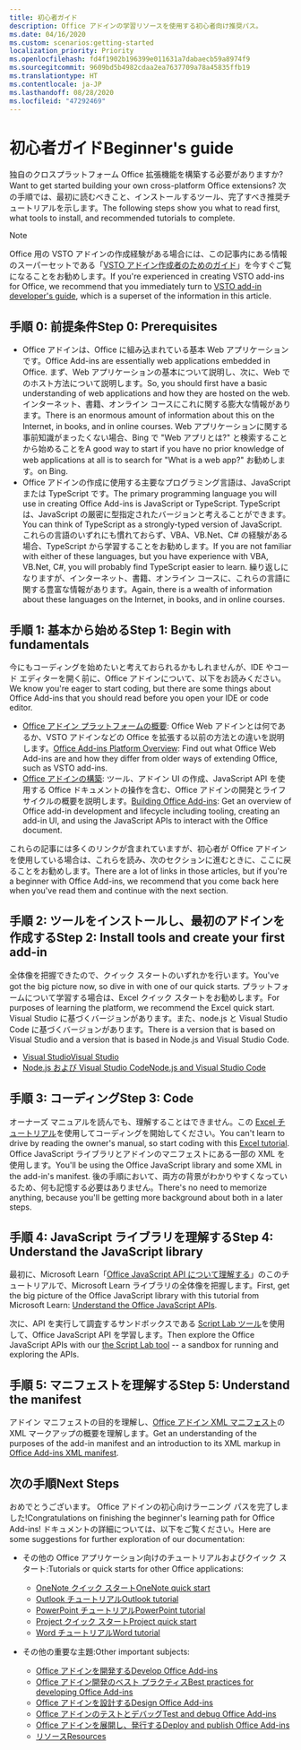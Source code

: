 ```yaml
---
title: 初心者ガイド
description: Office アドインの学習リソースを使用する初心者向け推奨パス。
ms.date: 04/16/2020
ms.custom: scenarios:getting-started
localization_priority: Priority
ms.openlocfilehash: fd4f1902b196399e011631a7dabaecb59a8974f9
ms.sourcegitcommit: 9609bd5b4982cdaa2ea7637709a78a45835ffb19
ms.translationtype: HT
ms.contentlocale: ja-JP
ms.lasthandoff: 08/28/2020
ms.locfileid: "47292469"
---
```

# <a name="beginners-guide"></a><span data-ttu-id="b30cf-103">初心者ガイド</span><span class="sxs-lookup"><span data-stu-id="b30cf-103">Beginner's guide</span></span>

<span data-ttu-id="b30cf-104">独自のクロスプラットフォーム Office 拡張機能を構築する必要がありますか?</span><span class="sxs-lookup"><span data-stu-id="b30cf-104">Want to get started building your own cross-platform Office extensions?</span></span> <span data-ttu-id="b30cf-105">次の手順では、最初に読むべきこと、インストールするツール、完了すべき推奨チュートリアルを示します。</span><span class="sxs-lookup"><span data-stu-id="b30cf-105">The following steps show you what to read first, what tools to install, and recommended tutorials to complete.</span></span>

> [!NOTE]
> <span data-ttu-id="b30cf-106">Office 用の VSTO アドインの作成経験がある場合には、この記事内にある情報のスーパーセットである「[VSTO アドイン作成者のためのガイド](learning-path-transition.md)」を今すぐご覧になることをお勧めします。</span><span class="sxs-lookup"><span data-stu-id="b30cf-106">If you're experienced in creating VSTO add-ins for Office, we recommend that you immediately turn to [VSTO add-in developer's guide](learning-path-transition.md), which is a superset of the information in this article.</span></span>

## <a name="step-0-prerequisites"></a><span data-ttu-id="b30cf-107">手順 0: 前提条件</span><span class="sxs-lookup"><span data-stu-id="b30cf-107">Step 0: Prerequisites</span></span>

- <span data-ttu-id="b30cf-108">Office アドインは、Office に組み込まれている基本 Web アプリケーションです。</span><span class="sxs-lookup"><span data-stu-id="b30cf-108">Office Add-ins are essentially web applications embedded in Office.</span></span> <span data-ttu-id="b30cf-109">まず、Web アプリケーションの基本について説明し、次に、Web でのホスト方法について説明します。</span><span class="sxs-lookup"><span data-stu-id="b30cf-109">So, you should first have a basic understanding of web applications and how they are hosted on the web.</span></span> <span data-ttu-id="b30cf-110">インターネット、書籍、オンライン コースにこれに関する膨大な情報があります。</span><span class="sxs-lookup"><span data-stu-id="b30cf-110">There is an enormous amount of information about this on the Internet, in books, and in online courses.</span></span> <span data-ttu-id="b30cf-111">Web アプリケーションに関する事前知識がまったくない場合、Bing で "Web アプリとは?" と検索することから始めることを</span><span class="sxs-lookup"><span data-stu-id="b30cf-111">A good way to start if you have no prior knowledge of web applications at all is to search for "What is a web app?"</span></span> <span data-ttu-id="b30cf-112">お勧めします。</span><span class="sxs-lookup"><span data-stu-id="b30cf-112">on Bing.</span></span>
- <span data-ttu-id="b30cf-113">Office アドインの作成に使用する主要なプログラミング言語は、JavaScript または TypeScript です。</span><span class="sxs-lookup"><span data-stu-id="b30cf-113">The primary programming language you will use in creating Office Add-ins is JavaScript or TypeScript.</span></span> <span data-ttu-id="b30cf-114">TypeScript は、JavaScript の厳密に型指定されたバージョンと考えることができます。</span><span class="sxs-lookup"><span data-stu-id="b30cf-114">You can think of TypeScript as a strongly-typed version of JavaScript.</span></span> <span data-ttu-id="b30cf-115">これらの言語のいずれにも慣れておらず、VBA、VB.Net、C# の経験がある場合、TypeScript から学習することをお勧めします。</span><span class="sxs-lookup"><span data-stu-id="b30cf-115">If you are not familiar with either of these languages, but you have experience with VBA, VB.Net, C#, you will probably find TypeScript easier to learn.</span></span> <span data-ttu-id="b30cf-116">繰り返しになりますが、インターネット、書籍、オンライン コースに、これらの言語に関する豊富な情報があります。</span><span class="sxs-lookup"><span data-stu-id="b30cf-116">Again, there is a wealth of information about these languages on the Internet, in books, and in online courses.</span></span>

## <a name="step-1-begin-with-fundamentals"></a><span data-ttu-id="b30cf-117">手順 1: 基本から始める</span><span class="sxs-lookup"><span data-stu-id="b30cf-117">Step 1: Begin with fundamentals</span></span>

<span data-ttu-id="b30cf-118">今にもコーディングを始めたいと考えておられるかもしれませんが、IDE やコード エディターを開く前に、Office アドインについて、以下をお読みください。</span><span class="sxs-lookup"><span data-stu-id="b30cf-118">We know you're eager to start coding, but there are some things about Office Add-ins that you should read before you open your IDE or code editor.</span></span>

- <span data-ttu-id="b30cf-119">[Office アドイン プラットフォームの概要](office-add-ins.md): Office Web アドインとは何であるか、VSTO アドインなどの Office を拡張する以前の方法との違いを説明します。</span><span class="sxs-lookup"><span data-stu-id="b30cf-119">[Office Add-ins Platform Overview](office-add-ins.md): Find out what Office Web Add-ins are and how they differ from older ways of extending Office, such as VSTO add-ins.</span></span>
- <span data-ttu-id="b30cf-120">[Office アドインの構築](office-add-ins-fundamentals.md): ツール、アドイン UI の作成、JavaScript API を使用する Office ドキュメントの操作を含む、Office アドインの開発とライフサイクルの概要を説明します。</span><span class="sxs-lookup"><span data-stu-id="b30cf-120">[Building Office Add-ins](office-add-ins-fundamentals.md): Get an overview of Office add-in development and lifecycle including tooling, creating an add-in UI, and using the JavaScript APIs to interact with the Office document.</span></span>

<span data-ttu-id="b30cf-121">これらの記事には多くのリンクが含まれていますが、初心者が Office アドインを使用している場合は、これらを読み、次のセクションに進むときに、ここに戻ることをお勧めします。</span><span class="sxs-lookup"><span data-stu-id="b30cf-121">There are a lot of links in those articles, but if you're a beginner with Office Add-ins, we recommend that you come back here when you've read them and continue with the next section.</span></span>

## <a name="step-2-install-tools-and-create-your-first-add-in"></a><span data-ttu-id="b30cf-122">手順 2: ツールをインストールし、最初のアドインを作成する</span><span class="sxs-lookup"><span data-stu-id="b30cf-122">Step 2: Install tools and create your first add-in</span></span>

<span data-ttu-id="b30cf-123">全体像を把握できたので、クイック スタートのいずれかを行います。</span><span class="sxs-lookup"><span data-stu-id="b30cf-123">You've got the big picture now, so dive in with one of our quick starts.</span></span> <span data-ttu-id="b30cf-124">プラットフォームについて学習する場合は、Excel クイック スタートをお勧めします。</span><span class="sxs-lookup"><span data-stu-id="b30cf-124">For purposes of learning the platform, we recommend the Excel quick start.</span></span> <span data-ttu-id="b30cf-125">Visual Studio に基づくバージョンがあります。また、node.js と Visual Studio Code に基づくバージョンがあります。</span><span class="sxs-lookup"><span data-stu-id="b30cf-125">There is a version that is based on Visual Studio and a version that is based in Node.js and Visual Studio Code.</span></span>

- [<span data-ttu-id="b30cf-126">Visual Studio</span><span class="sxs-lookup"><span data-stu-id="b30cf-126">Visual Studio</span></span>](../quickstarts/excel-quickstart-jquery.md?tabs=visualstudio)
- [<span data-ttu-id="b30cf-127">Node.js および Visual Studio Code</span><span class="sxs-lookup"><span data-stu-id="b30cf-127">Node.js and Visual Studio Code</span></span>](../quickstarts/excel-quickstart-jquery.md?tabs=yeomangenerator)

## <a name="step-3-code"></a><span data-ttu-id="b30cf-128">手順 3: コーディング</span><span class="sxs-lookup"><span data-stu-id="b30cf-128">Step 3: Code</span></span>

<span data-ttu-id="b30cf-129">オーナーズ マニュアルを読んでも、理解することはできません。この [ Excel チュートリアル](../tutorials/excel-tutorial.md)を使用してコーディングを開始してください。</span><span class="sxs-lookup"><span data-stu-id="b30cf-129">You can't learn to drive by reading the owner's manual, so start coding with this [Excel tutorial](../tutorials/excel-tutorial.md).</span></span> <span data-ttu-id="b30cf-130">Office JavaScript ライブラリとアドインのマニフェストにある一部の XML を使用します。</span><span class="sxs-lookup"><span data-stu-id="b30cf-130">You'll be using the Office JavaScript library and some XML in the add-in's manifest.</span></span> <span data-ttu-id="b30cf-131">後の手順において、両方の背景がわかりやすくなっているため、何も記憶する必要はありません。</span><span class="sxs-lookup"><span data-stu-id="b30cf-131">There's no need to memorize anything, because you'll be getting more background about both in a later steps.</span></span>

## <a name="step-4-understand-the-javascript-library"></a><span data-ttu-id="b30cf-132">手順 4: JavaScript ライブラリを理解する</span><span class="sxs-lookup"><span data-stu-id="b30cf-132">Step 4: Understand the JavaScript library</span></span>

<span data-ttu-id="b30cf-133">最初に、Microsoft Learn「[Office JavaScript API について理解する](https://docs.microsoft.com/learn/modules/understand-office-javascript-apis/index)」のこのチュートリアルで、Microsoft Learn ライブラリの全体像を把握します。</span><span class="sxs-lookup"><span data-stu-id="b30cf-133">First, get the big picture of the Office JavaScript library with this tutorial from Microsoft Learn: [Understand the Office JavaScript APIs](https://docs.microsoft.com/learn/modules/understand-office-javascript-apis/index).</span></span>

<span data-ttu-id="b30cf-134">次に、API を実行して調査するサンドボックスである [Script Lab ツール](explore-with-script-lab.md)を使用して、Office JavaScript API を学習します。</span><span class="sxs-lookup"><span data-stu-id="b30cf-134">Then explore the Office JavaScript APIs with our [the Script Lab tool](explore-with-script-lab.md) -- a sandbox for running and exploring the APIs.</span></span>

## <a name="step-5-understand-the-manifest"></a><span data-ttu-id="b30cf-135">手順 5: マニフェストを理解する</span><span class="sxs-lookup"><span data-stu-id="b30cf-135">Step 5: Understand the manifest</span></span>

<span data-ttu-id="b30cf-136">アドイン マニフェストの目的を理解し、[Office アドイン XML マニフェスト](../develop/add-in-manifests.md)の XML マークアップの概要を理解します。</span><span class="sxs-lookup"><span data-stu-id="b30cf-136">Get an understanding of the purposes of the add-in manifest and an introduction to its XML markup in [Office Add-ins XML manifest](../develop/add-in-manifests.md).</span></span>

## <a name="next-steps"></a><span data-ttu-id="b30cf-137">次の手順</span><span class="sxs-lookup"><span data-stu-id="b30cf-137">Next Steps</span></span>

<span data-ttu-id="b30cf-138">おめでとうございます。 Office アドインの初心向けラーニング パスを完了しました!</span><span class="sxs-lookup"><span data-stu-id="b30cf-138">Congratulations on finishing the beginner's learning path for Office Add-ins!</span></span> <span data-ttu-id="b30cf-139">ドキュメントの詳細については、以下をご覧ください。</span><span class="sxs-lookup"><span data-stu-id="b30cf-139">Here are some suggestions for further exploration of our documentation:</span></span>

- <span data-ttu-id="b30cf-140">その他の Office アプリケーション向けのチュートリアルおよびクイック スタート:</span><span class="sxs-lookup"><span data-stu-id="b30cf-140">Tutorials or quick starts for other Office applications:</span></span>

  - [<span data-ttu-id="b30cf-141">OneNote クイック スタート</span><span class="sxs-lookup"><span data-stu-id="b30cf-141">OneNote quick start</span></span>](../quickstarts/onenote-quickstart.md)
  - [<span data-ttu-id="b30cf-142">Outlook チュートリアル</span><span class="sxs-lookup"><span data-stu-id="b30cf-142">Outlook tutorial</span></span>](/outlook/add-ins/addin-tutorial)
  - [<span data-ttu-id="b30cf-143">PowerPoint チュートリアル</span><span class="sxs-lookup"><span data-stu-id="b30cf-143">PowerPoint tutorial</span></span>](../tutorials/powerpoint-tutorial.md)
  - [<span data-ttu-id="b30cf-144">Project クイック スタート</span><span class="sxs-lookup"><span data-stu-id="b30cf-144">Project quick start</span></span>](../quickstarts/project-quickstart.md)
  - [<span data-ttu-id="b30cf-145">Word チュートリアル</span><span class="sxs-lookup"><span data-stu-id="b30cf-145">Word tutorial</span></span>](../tutorials/word-tutorial.md)

- <span data-ttu-id="b30cf-146">その他の重要な主題:</span><span class="sxs-lookup"><span data-stu-id="b30cf-146">Other important subjects:</span></span>

  - [<span data-ttu-id="b30cf-147">Office アドインを開発する</span><span class="sxs-lookup"><span data-stu-id="b30cf-147">Develop Office Add-ins</span></span>](../develop/develop-overview.md)
  - [<span data-ttu-id="b30cf-148">Office アドイン開発のベスト プラクティス</span><span class="sxs-lookup"><span data-stu-id="b30cf-148">Best practices for developing Office Add-ins</span></span>](../concepts/add-in-development-best-practices.md)
  - [<span data-ttu-id="b30cf-149">Office アドインを設計する</span><span class="sxs-lookup"><span data-stu-id="b30cf-149">Design Office Add-ins</span></span>](../design/add-in-design.md)
  - [<span data-ttu-id="b30cf-150">Office アドインのテストとデバッグ</span><span class="sxs-lookup"><span data-stu-id="b30cf-150">Test and debug Office Add-ins</span></span>](../testing/test-debug-office-add-ins.md)
  - [<span data-ttu-id="b30cf-151">Office アドインを展開し、発行する</span><span class="sxs-lookup"><span data-stu-id="b30cf-151">Deploy and publish Office Add-ins</span></span>](../publish/publish.md)
  - [<span data-ttu-id="b30cf-152">リソース</span><span class="sxs-lookup"><span data-stu-id="b30cf-152">Resources</span></span>](../resources/resources-links-help.md)
